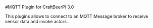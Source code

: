 #MQTT Plugin for CraftBeerPi 3.0

This plugins allows to connect to an MQTT Message broker to receive sensor data and invoke actors.

